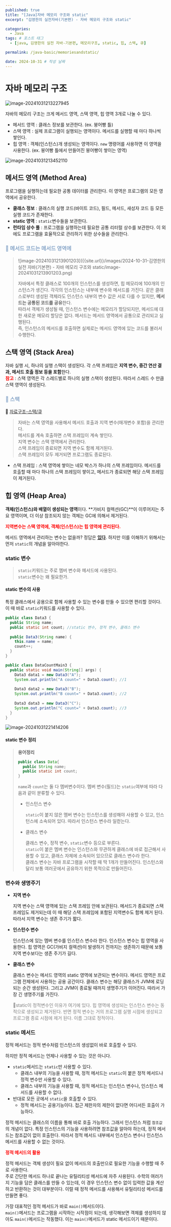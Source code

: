 ```yaml
---
published: true
title: "[Java]자바 메모리 구조와 static"
excerpt: "김영한의 실전자바(기본편) - 자바 메모리 구조와 static"

categories:
  - Java
tags: # 포스트 태그
  - [java, 김영한의 실전 자바-기본편, 메모리구조, static, 힙, 스택, 큐] 

permalink: /java-basic/memoriesandstatic/

date: 2024-10-31 # 작성 날짜
---
```


# 자바 메모리 구조
![image-20241031213227945](https://nnakki.github.io/images/2024-10-31-%EA%B9%80%EC%98%81%ED%95%9C%EC%9D%98%20%EC%8B%A4%EC%A0%84%20%EC%9E%90%EB%B0%94(%EA%B8%B0%EB%B3%B8%ED%8E%B8)%20-%20%EC%9E%90%EB%B0%94%20%EB%A9%94%EB%AA%A8%EB%A6%AC%20%EA%B5%AC%EC%A1%B0%EC%99%80%20static/image-20241031213227945.png)

자바의 메모리 구조는 크게 메서드 영역, 스택 영역, 힙 영역 3개로 나눌 수 있다. 

- 메서드 영역 : 클래스 정보를 보관한다. (ex. 붕어빵 틀)
- 스택 영역 : 실제 프로그램이 실행되는 영역이다. 메서드를 실행할 때 마다 하나씩 쌓인다.
- 힙 영역 : 객체(인스턴스)개 생성되는 영역이다. `new` 명령어를 사용하면 이 영역을 사용한다. (ex. 붕어빵 틀에서 만들어진 붕어빵이 쌓이는 영역)

![image-20241031213452110](https://nnakki.github.io/images/2024-10-31-%EA%B9%80%EC%98%81%ED%95%9C%EC%9D%98%20%EC%8B%A4%EC%A0%84%20%EC%9E%90%EB%B0%94(%EA%B8%B0%EB%B3%B8%ED%8E%B8)%20-%20%EC%9E%90%EB%B0%94%20%EB%A9%94%EB%AA%A8%EB%A6%AC%20%EA%B5%AC%EC%A1%B0%EC%99%80%20static/image-20241031213452110.png
)

## 메서드 영역 (Method Area)

프로그램을 실행하는데 필요한 공통 데이터를 관리한다. 이 영역은 프로그램의 모든 영역에서 공유한다.

- **클래스 정보** : 클래스의 실행 코드(바이트 코드), 필드, 메서드, 새성자 코드 등 모든 실행 코드가 존재한다.
- **static 영역** : `static`변수들을 보관한다. 
- **런타임 상수 풀** : 프로그램을 실행하는데 필요한 공통 리터럴 상수를 보관한다. 이 외에도 프로그램을 효율적으로 관리하기 위한 상수들을 관리한다. 
### <span style="color:#88a6c8">📌 메서드 코드는 메서드 영역에</span>
> ![image-20241031213901203]({{site.url}}/images/2024-10-31-김영한의 실전 자바(기본편) - 자바 메모리 구조와 static/image-20241031213901203.png)
>
> 자바에서 특정 클래스로 100개의 인스턴스를 생성하면, 힙 메모리에 100개의 인스턴스가 생긴다. 각각의 인스턴스는 내부에 변수와 메서드를 가진다. 같은 클래스로부터 생성된 객체라도 인스턴스 내부의 변수 값은 서로 다를 수 있지만, **메서드는 공통된 코드를 공유**한다. <br>따라서 객체가 생성될 때, 인스턴스 변수에는 메모리가 할당되지만, 메서드에 대한 새로운 메모리 할당은 없다. 메서드는 메서드 영역에서 공통으로 관리되고 실행된다. <br>즉, 인스턴스의 메서드를 호출하면 실제로는 메서드 영역에 있는 코드를 불러서 수행한다.

## 스택 영역 (Stack Area)
자바 실행 시, 하나의 실행 스택이 생성된다. 각 스택 프레임은 **지역 변수, 중간 연산 결과, 메서드 호출 정보 등을 포함**한다.
<br><span style="color:red">**참고**</span> : 스택 영역은 각 스레드별로 하나의 실행 스택이 생성된다. 따라서 스레드 수 만큼 스택 영역이 생성된다. 

###  <span style="color:#88a6c8">📌 스택 </span>
🔗 [자료구조-스택/큐](https://nnakki.github.io/algorithm/%EC%8A%A4%ED%83%9D(Stack)%EA%B3%BC-%ED%81%90(Queue)/)

> 자바는 스택 영역을 사용해서 메서드 호출과 지역 변수(매개변수 포함)을 관리한다.<br>메서드를 계속 호출하면 스택 프레임이 계속 쌓인다. <br>지역 변수는 스택 영역에서 관리한다.<br>스택 프레임이 종료되면 지역 변수도 함께 제거된다.<br>스택 프레임이 모두 제거되면 프로그램도 종료된다.<br>

- 스택 프레임 : 스택 영역에 쌓이는 네모 박스가 하나의 스택 프레임이다. 메서드를 호출할 때 마다 하나의 스택 프레임이 쌓이고, 메서드가 종료되면 해당 스택 프레임이 제거된다. 

## 힙 영역 (Heap Area)

**객체(인스턴스)와 배열이 생성되는 영역**이다. **가비지 컬렉션(GC)**이 이루어지는 주요 영역이며, 더 이상 참조되지 않는 객체는 GC에 의해서 제거된다. 

<span style="color:red">**지역변수는 스택 영역에, 객체(인스턴스)는 힙 영역에 관리된다.** </span>

메서드 영역에서 관리하는 변수는 없을까?  정답은 **<u>있다</u>**. 하지만 이를 이해하기 위해서는 먼저 `static`의 개념을 알아야한다.

### static 변수

> `static`키워드는 주로 멤버 변수와 메서드에 사용된다.<br>`static`변수는 왜 필요한가.

#### static 변수의 사용

특정 클래스에서 공용으로 함께 사용할 수 있는 변수를 만들 수 있으면 편리할 것이다. 이 때 바로 `static`키워드를 사용할 수 있다.

```java
public class Data3 {
  public String name;
  public static int count; //static 변수, 정적 변수, 클래스 변수
  
  public Data3(String name) {
    this.name = name;
    count++;
  }
}
```

```java
public class DataCountMain3 {
  public static void main(String[] args) {
    Data3 data1 = new Data3("A");
    System.out.println("A count=" + Data3.count); //1
    
    Data3 data2 = new Data3("B");
    System.out.println("B count=" + Data3.count); //2
    
    Data3 data3 = new Data3("C");
    System.out.println("C count=" + Data3.count); //3
  }
}
```

![image-20241031221414206](https://nnakki.github.io/images/2024-10-31-%EA%B9%80%EC%98%81%ED%95%9C%EC%9D%98%20%EC%8B%A4%EC%A0%84%20%EC%9E%90%EB%B0%94(%EA%B8%B0%EB%B3%B8%ED%8E%B8)%20-%20%EC%9E%90%EB%B0%94%20%EB%A9%94%EB%AA%A8%EB%A6%AC%20%EA%B5%AC%EC%A1%B0%EC%99%80%20static/image-20241031221414206.png)

#### static 변수 정리

> **용어정리**
>
> ```java
> public class Data{
>   public String name;
>   public static int count; 
> }
> ```
>
> `name`과 `count`는 둘 다 멤버변수이다. 
> 멤버 변수(필드)는 `static`여부에 따라 다음과 같이 분류할 수 있다. 
>
> - 인스턴스 변수
>
>   `static`이 붙지 않은 멤버 변수는 인스턴스를 생성해야 사용할 수 있고, 인스턴스에 소속되어 있다. 따라서 인스턴스 변수라 일컫는다.
>
> - 클래스 변수
>
>   클래스 변수, 정적 변수, `static`변수 등으로 부른다. <br>`static`이 붙은 멤버 변수는 인스턴스와 무관하게 클래스에 바로 접근해서 사용할 수 있고, 클래스 자체에 소속되어 있으므로 클래스 변수라 한다. <br>클래스 변수는 자바 프로그램을 시작할 때 딱 1개가 만들어진다. 인스턴스와 달리 보통 여러곳에서 공유하기 위한 목적으로 만들어진다.

### 변수와 생명주기 

- **지역 변수**

  지역 변수는 스택 영역에 있는 스택 프레임 안에 보관된다. 메서드가 종료되면 스택 프레임도 제거되는데 이 때 해당 스택 프레임에 포함된 지역변수도 함께 제거 된다. 따라서 지역 변수는 생존 주기가 짧다.

- **인스턴수 변수**

  인스턴스에 있는 멤버 변수를 인스턴스 변수라 한다. 인스턴스 변수는 힙 영역을 사용한다. 힙 영역은 GC(가비지 컬렉션)이 발생하기 전까지는 생존하기 때문에 보통 지역 변수보다는 생존 주기가 길다.

- **클래스 변수** 

  클래스 변수는 메서드 영역의 static 영역에 보관되는 변수이다. 메서드 영역은 프로그램 전체에서 사용하는 공용 공간이다. 클래스 변수는 해당 클래스가 JVM에 로딩되는 순간 생성된다. 그리고 JVM이 종료될 때까지 생명주기가 이어진다. 따라서 가장 긴 생명주기를 가진다.

  <span style="color:gray;">📍static이 정적변수인 이유가 여기에 있다. 힙 영역에 생성되는 인스턴스 변수는 동적으로 생성되고 제거된다. 반면 정적 변수는 거의 프로그램 실행 시점에 생성되고 프로그램 종료 시점에 제거 된다. 이름 그대로 정적이다. </span>

### static 메서드

정적 메서드는 정적 변수처럼 인스턴스의 생성없이 바로 호출할 수 있다.

하지만 정적 메서드는 언제나 사용할 수 있는 것은 아니다. 

- `static`메서드는 `static`만 사용할 수 있다.
  - 클래스 내부의 기능을 사용할 때, 정적 메서드는 `static`이 붙은 정적 메서드나 정적 변수만 사용할 수 있다.
  - 클래스 내부의 기능을 사용할 때, 정적 메서드는 인스턴스 변수나, 인스턴스 메서드를 사용할 수 없다.
- 반대로 모든 곳에서 `static`을 호출할 수 있다.
  - 정적 메서드는 공용기능이다. 접근 제한자의 제한이 없다면 어디서든 호출이 가능하다.

정적 메서드는 클래스의 이름을 통해 바로 호출 가능하다. 그래서 인스턴스 처럼 `참조값`의 개념이 없다. 특정 인스턴스의 기능을 사용하려면 참조값을 알아야 하는데, 정적 메서드는 참조값이 없이 호출한다. 따라서 정적 메서드 내부에서 인스턴스 변수나 인스턴스 메서드를 사용할 수 없는 것이다. 

**<span style="color:red">정적 메서드의 활용</span>**

정적 메서드는 객체 생성이 필요 없이 메서드의 호출만으로 필요한 기능을 수행할 때 주로 사용한다. <br>주로 간단한 메서드 하나로 끝나는 유틸리티성 메서드에 자주 사용된다. 수학의 여러가지 기능을 담은 클래스를 만들 수 있는데, 이 경우 인스턴스 변수 없이 입력한 값을 계산하고 반환하는 것이 대부분이다. 이럴 때 정적 메서드를 사용해서 유틸리티성 메서드를 만들면 좋다.

가장 대표적인 정적 메서드가 바로 `main()`메서드이다.<br>`main()`메서드는 프로그램을 시작하는 시작점이 되는데, 생각해보면 객체를 생성하지 않아도 `main()`메서드는 작동했다. 이는 `main()`메서드가 static 메서드이기 때문이다.
